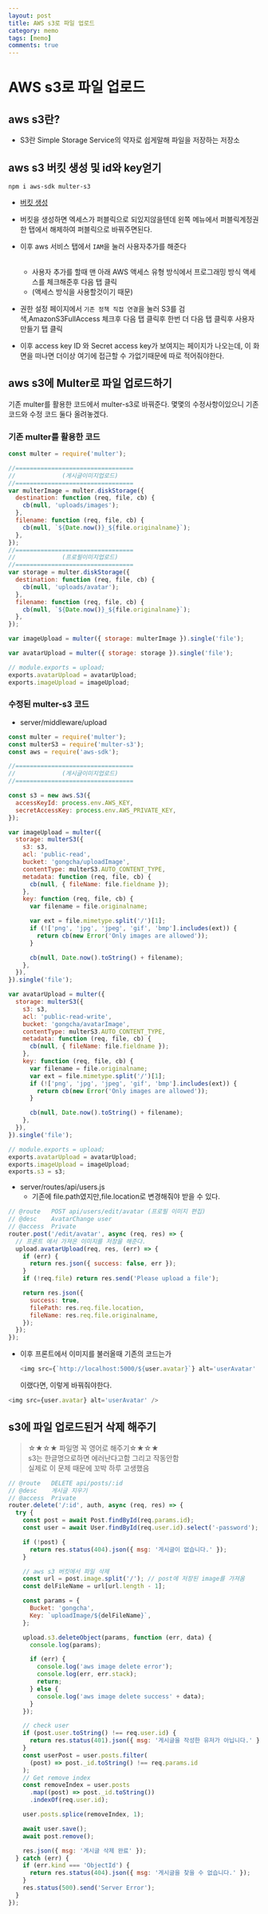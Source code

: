 ```yaml
---
layout: post
title: AWS s3로 파일 업로드
category: memo
tags: [memo]
comments: true
---
```


# AWS s3로 파일 업로드

## aws s3란?

- S3란 Simple Storage Service의 약자로 쉽게말해 파일을 저장하는 저장소

## aws s3 버킷 생성 및 id와 key얻기

```
npm i aws-sdk multer-s3
```

- [버킷 생성](https://zamezzz.tistory.com/298)

- 버킷을 생성하면 엑세스가 퍼블릭으로 되있지않을텐데 왼쪽 메뉴에서 퍼블릭계정권한 탭에서 해제하여 퍼블릭으로 바꿔주면된다.

- 이후 aws 서비스 탭에서 `IAM`을 눌러 사용자추가를 해준다<br><br>

  - 사용자 추가를 할때 맨 아래 AWS 액세스 유형 방식에서 프로그래밍 방식 액세스를 체크해준후 다음 탭 클릭
  - (액세스 방식을 사용할것이기 때문)<br>

- 권한 설정 페이지에서 `기존 정책 직접 연결`을 눌러 S3를 검색,AmazonS3FullAccess 체크후 다음 탭 클릭후 한번 더 다음 탭 클릭후 사용자 만들기 탭 클릭<br>

- 이후 access key ID 와 Secret access key가 보여지는 페이지가 나오는데, 이 화면을 떠나면 더이상 여기에 접근할 수 가없기때문에 따로 적어줘야한다.

## aws s3에 Multer로 파일 업로드하기

기존 multer를 활용한 코드에서 multer-s3로 바꿔준다. 몇몇의 수정사항이있으니 기존코드와 수정 코드 둘다 올려놓겠다.

### 기존 multer를 활용한 코드

```javascript
const multer = require('multer');

//=================================
//             (게시글이미지업로드)
//=================================
var multerImage = multer.diskStorage({
  destination: function (req, file, cb) {
    cb(null, 'uploads/images');
  },
  filename: function (req, file, cb) {
    cb(null, `${Date.now()}_${file.originalname}`);
  },
});
//=================================
//             (프로필이미지업로드)
//=================================
var storage = multer.diskStorage({
  destination: function (req, file, cb) {
    cb(null, 'uploads/avatar');
  },
  filename: function (req, file, cb) {
    cb(null, `${Date.now()}_${file.originalname}`);
  },
});

var imageUpload = multer({ storage: multerImage }).single('file');

var avatarUpload = multer({ storage: storage }).single('file');

// module.exports = upload;
exports.avatarUpload = avatarUpload;
exports.imageUpload = imageUpload;
```

### 수정된 multer-s3 코드

- server/middleware/upload

```javascript
const multer = require('multer');
const multerS3 = require('multer-s3');
const aws = require('aws-sdk');

//=================================
//             (게시글이미지업로드)
//=================================

const s3 = new aws.S3({
  accessKeyId: process.env.AWS_KEY,
  secretAccessKey: process.env.AWS_PRIVATE_KEY,
});

var imageUpload = multer({
  storage: multerS3({
    s3: s3,
    acl: 'public-read',
    bucket: 'gongcha/uploadImage',
    contentType: multerS3.AUTO_CONTENT_TYPE,
    metadata: function (req, file, cb) {
      cb(null, { fileName: file.fieldname });
    },
    key: function (req, file, cb) {
      var filename = file.originalname;

      var ext = file.mimetype.split('/')[1];
      if (!['png', 'jpg', 'jpeg', 'gif', 'bmp'].includes(ext)) {
        return cb(new Error('Only images are allowed'));
      }

      cb(null, Date.now().toString() + filename);
    },
  }),
}).single('file');

var avatarUpload = multer({
  storage: multerS3({
    s3: s3,
    acl: 'public-read-write',
    bucket: 'gongcha/avatarImage',
    contentType: multerS3.AUTO_CONTENT_TYPE,
    metadata: function (req, file, cb) {
      cb(null, { fileName: file.fieldname });
    },
    key: function (req, file, cb) {
      var filename = file.originalname;
      var ext = file.mimetype.split('/')[1];
      if (!['png', 'jpg', 'jpeg', 'gif', 'bmp'].includes(ext)) {
        return cb(new Error('Only images are allowed'));
      }

      cb(null, Date.now().toString() + filename);
    },
  }),
}).single('file');

// module.exports = upload;
exports.avatarUpload = avatarUpload;
exports.imageUpload = imageUpload;
exports.s3 = s3;
```

- server/routes/api/users.js
  - 기존에 file.path였지만,file.location로 변경해줘야 받을 수 있다.

```javascript
// @route   POST api/users/edit/avatar (프로필 이미지 편집)
// @desc    AvatarChange user
// @access  Private
router.post('/edit/avatar', async (req, res) => {
  // 프론트 에서 가져온 이미지를 저장을 해준다.
  upload.avatarUpload(req, res, (err) => {
    if (err) {
      return res.json({ success: false, err });
    }
    if (!req.file) return res.send('Please upload a file');

    return res.json({
      success: true,
      filePath: res.req.file.location,
      fileName: res.req.file.originalname,
    });
  });
});
```

- 이후 프론트에서 이미지를 불러올때 기존의 코드는가<br>

  ```javascript
  <img src={`http://localhost:5000/${user.avatar}`} alt='userAvatar' />
  ```

  이랬다면, 이렇게 바꿔줘야한다.

```javascript
<img src={user.avatar} alt='userAvatar' />
```

## s3에 파일 업로드된거 삭제 해주기

> ☆★☆★ 파일명 꼭 영어로 해주기☆★☆★<br>
> s3는 한글명으로하면 에러난다고함 그리고 작동안함<br>
> 실제로 이 문제 때문에 꼬박 하루 고생했음

```javascript
// @route   DELETE api/posts/:id
// @desc    게시글 지우기
// @access  Private
router.delete('/:id', auth, async (req, res) => {
  try {
    const post = await Post.findById(req.params.id);
    const user = await User.findById(req.user.id).select('-password');

    if (!post) {
      return res.status(404).json({ msg: '게시글이 없습니다.' });
    }

    // aws s3 버킷에서 파일 삭제
    const url = post.image.split('/'); // post에 저장된 image를 가져옴
    const delFileName = url[url.length - 1];

    const params = {
      Bucket: 'gongcha',
      Key: `uploadImage/${delFileName}`,
    };

    upload.s3.deleteObject(params, function (err, data) {
      console.log(params);

      if (err) {
        console.log('aws image delete error');
        console.log(err, err.stack);
        return;
      } else {
        console.log('aws image delete success' + data);
      }
    });

    // check user
    if (post.user.toString() !== req.user.id) {
      return res.status(401).json({ msg: '게시글을 작성한 유저가 아닙니다.' });
    }
    const userPost = user.posts.filter(
      (post) => post._id.toString() !== req.params.id
    );
    // Get remove index
    const removeIndex = user.posts
      .map((post) => post._id.toString())
      .indexOf(req.user.id);

    user.posts.splice(removeIndex, 1);

    await user.save();
    await post.remove();

    res.json({ msg: '게시글 삭제 완료' });
  } catch (err) {
    if (err.kind === 'ObjectId') {
      return res.status(404).json({ msg: '게시글을 찾을 수 없습니다.' });
    }
    res.status(500).send('Server Error');
  }
});
```
